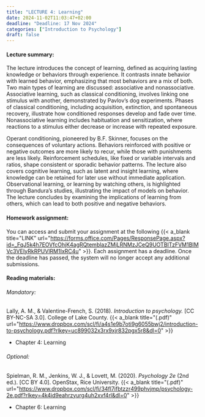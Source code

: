 ```yaml
---
title: "LECTURE 4: Learning"
date: 2024-11-02T11:03:47+02:00
deadline: "Deadline: 17 Nov 2024"
categories: ["Introduction to Psychology"]
draft: false
---
```


#### Lecture summary:

The lecture introduces the concept of learning, defined as acquiring lasting knowledge or behaviors through experience. It contrasts innate behavior with learned behavior, emphasizing that most behaviors are a mix of both. Two main types of learning are discussed: associative and nonassociative. Associative learning, such as classical conditioning, involves linking one stimulus with another, demonstrated by Pavlov’s dog experiments. Phases of classical conditioning, including acquisition, extinction, and spontaneous recovery, illustrate how conditioned responses develop and fade over time. Nonassociative learning includes habituation and sensitization, where reactions to a stimulus either decrease or increase with repeated exposure.

Operant conditioning, pioneered by B.F. Skinner, focuses on the consequences of voluntary actions. Behaviors reinforced with positive or negative outcomes are more likely to recur, while those with punishments are less likely. Reinforcement schedules, like fixed or variable intervals and ratios, shape consistent or sporadic behavior patterns. The lecture also covers cognitive learning, such as latent and insight learning, where knowledge can be retained for later use without immediate application. Observational learning, or learning by watching others, is highlighted through Bandura’s studies, illustrating the impact of models on behavior. The lecture concludes by examining the implications of learning from others, which can lead to both positive and negative behaviors.

#### Homework assignment:

You can access and submit your assignment at the following {{< a_blank title="LINK" url="https://forms.office.com/Pages/ResponsePage.aspx?id=_FqJ5k4h7EOVfcOhjK4agRQtemblazZMjLRNMzJCeQ9UOTBITzFVM1BIMVc3VEIyRkRPUVlRM1IxRC4u" >}}. Each assignment has a deadline. Once the deadline has passed, the system will no longer accept any additional submissions.

#### Reading materials:

###### Mandatory:

Lally, A. M., & Valentine-French, S. (2018). *Introduction to psychology.* [CC BY-NC-SA 3.0]. College of Lake County. {{< a_blank title="(.pdf)" url="https://www.dropbox.com/scl/fi/a4s1e9b7oti9g6055bwj2/introduction-to-psychology.pdf?rlkey=uc899032x3rx9xjr832pgx5r8&dl=0" >}}

* Chapter 4: Learning

###### Optional:

Spielman, R. M., Jenkins, W. J., & Lovett, M. (2020). *Psychology 2e* (2nd ed.). [CC BY 4.0]. OpenStax, Rice University. {{< a_blank title="(.pdf)" url="https://www.dropbox.com/scl/fi/34fl7ifbtzzr499phvjmp/psychology-2e.pdf?rlkey=4k4id9eahrzyurg4uh2xvf4rl&dl=0" >}}

* Chapter 6: Learning